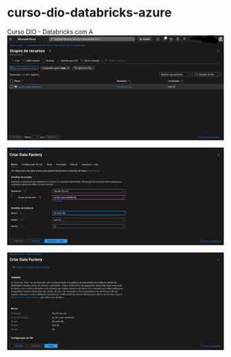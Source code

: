 # curso-dio-databricks-azure
Curso DIO - Databricks com A
![Criação do Recurso](https://github.com/angelolalmeida/curso-dio-databricks-azure/blob/main/Screenshot%202025-05-11%2019.53.32.png)

![Criação do DataFactory](https://github.com/angelolalmeida/curso-dio-databricks-azure/blob/main/Screenshot%202025-05-11%2019.55.07.png)

![Criação do Data Factory](https://github.com/angelolalmeida/curso-dio-databricks-azure/blob/main/Screenshot%202025-05-11%2019.57.13.png)
